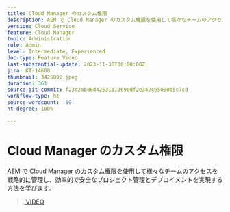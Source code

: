 ```yaml
---
title: Cloud Manager のカスタム権限
description: AEM で Cloud Manager のカスタム権限を使用して様々なチームのアクセスを戦略的に管理し、効率的で安全なプロジェクト管理とデプロイメントを実現する方法を学びます。
version: Cloud Service
feature: Cloud Manager
topic: Administration
role: Admin
level: Intermediate, Experienced
doc-type: Feature Video
last-substantial-update: 2023-11-30T00:00:00Z
jira: KT-14608
thumbnail: 3425892.jpeg
duration: 361
source-git-commit: f23c2ab86d42531113690df2e342c65060b5c7cd
workflow-type: ht
source-wordcount: '59'
ht-degree: 100%

---
```



# Cloud Manager のカスタム権限

AEM で Cloud Manager の[カスタム権限](https://experienceleague.adobe.com/docs/experience-manager-cloud-manager/content/requirements/custom-permissions.html?lang=ja)を使用して様々なチームのアクセスを戦略的に管理し、効率的で安全なプロジェクト管理とデプロイメントを実現する方法を学びます。

>[!VIDEO](https://video.tv.adobe.com/v/3425892/?learn=on)
